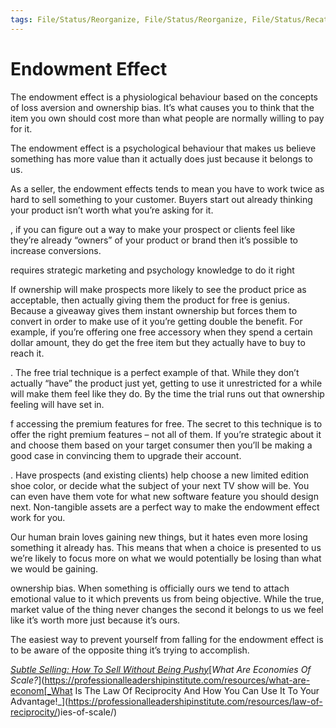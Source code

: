 ```yaml
---
tags: File/Status/Reorganize, File/Status/Reorganize, File/Status/Recategorize, File/Status/Summarize, File/Status/Structuralize
---
```


# Endowment Effect

The endowment effect is a physiological behaviour based on the concepts of loss aversion and ownership bias. It’s what causes you to think that the item you own should cost more than what people are 
normally
 willing to pay for it. 



The endowment effect is a psychological behaviour that makes us believe something has more value than it actually does just because it belongs to us. 

As a seller, the endowment 
effects
 tends to mean you have to work twice as hard to sell something to your customer. Buyers start out already thinking your product isn’t worth what you’re asking for it.


, if you can figure out a way to make your prospect or clients feel like they’re 
already
 “owners” of your product or brand then it’s possible to increase conversions. 

 requires strategic marketing and psychology 
knowledge
 to do it right


If ownership will make prospects more likely to see the product price as acceptable, then actually giving them the product for free is genius. Because a giveaway gives them instant ownership but forces them to convert in order to make use of it you’re getting double the benefit. For example, if you’re offering one free accessory when they spend a certain dollar amount, they do get the free item but they actually have to buy to reach it.  


. The free trial technique is a perfect example of that. While they don’t actually “have” the product just yet, getting to use it unrestricted for a while will make them feel like they do. By the time the trial runs out that ownership feeling will have set in. 


f accessing the premium features for free. The secret to this technique is to offer the right premium features – not all of them. If you’re strategic about it and choose them based on your target consumer then you’ll be making a good case in convincing them to upgrade their account.


. Have prospects (and existing clients) help choose a new limited edition shoe color, or decide what the subject of your next TV show will be. You can even have them vote for what new software feature you should design next. Non-tangible 
assets
 are a perfect way to make the endowment effect work for you.  

 Our human brain loves gaining new things, but it hates even more losing something it 
already
 has. This means that when a choice is presented to us we’re likely to focus more on what we would potentially be losing than what we would be gaining.  

ownership bias. When something is officially ours we tend to attach emotional value to it which prevents us from being objective. While the true, market value of the thing never changes the second it belongs to us we feel like it’s worth more just because it’s ours.

The easiest way to prevent yourself from falling for the endowment effect is to be aware of the opposite thing it’s trying to accomplish.


[_Subtle Selling: How To Sell Without Being Pushy_](https://professionalleadershipinstitute.com/resources/subtle-selling-how-to-sell-without-being-pushy/)[_What Are Economies Of Scale?_](https://professionalleadershipinstitute.com/resources/what-are-econom[_What Is The Law Of Reciprocity And How You Can Use It To Your Advantage!_](https://professionalleadershipinstitute.com/resources/law-of-reciprocity/)ies-of-scale/)














